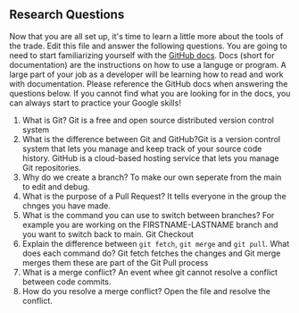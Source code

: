 ## Research Questions 

Now that you are all set up, it's time to learn a little more about the tools of the trade. Edit this file and answer the following questions. You are going to need to start familiarizing yourself with the [GitHub docs](https://docs.github.com/en). Docs (short for documentation) are the instructions on how to use a languge or program. A large part of your job as a developer will be learning how to read and work with documentation. Please reference the GitHub docs when answering the questions below. If you cannot find what you are looking for in the docs, you can always start to practice your Google skills!

1. What is Git? Git is a free and open source distributed version control system
2. What is the difference between Git and GitHub?Git is a version control system that lets you manage and keep track of your source code history. GitHub is a cloud-based hosting service that lets you manage Git repositories.
3. Why do we create a branch? To make our own seperate from the main to edit and debug.
4. What is the purpose of a Pull Request? It tells everyone in the group the chnges you have made.
5. What is the command you can use to switch between branches? For example you are working on the FIRSTNAME-LASTNAME branch and you want to switch back to main. Git Checkout
6. Explain the difference between `git fetch`, `git merge` and `git pull`. What does each command do? Git fetch fetches the changes and Git merge merges them these are part of the Git Pull process
7. What is a merge conflict? An event whee git cannot resolve a conflict between code commits.
8. How do you resolve a merge conflict? Open the file and resolve the conflict.
